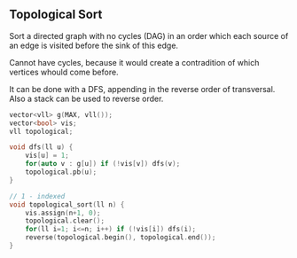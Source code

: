 ## Topological Sort

Sort a directed graph with no cycles (DAG) in an order which each source of an edge is visited before the sink of this edge.

Cannot have cycles, because it would create a contradition of which vertices whould come before.

It can be done with a DFS, appending in the reverse order of transversal. Also a stack can be used to reverse order.

```cpp
vector<vll> g(MAX, vll());
vector<bool> vis;
vll topological;

void dfs(ll u) {
    vis[u] = 1;
    for(auto v : g[u]) if (!vis[v]) dfs(v);
    topological.pb(u);
}

// 1 - indexed
void topological_sort(ll n) {
    vis.assign(n+1, 0);
    topological.clear();
    for(ll i=1; i<=n; i++) if (!vis[i]) dfs(i);
    reverse(topological.begin(), topological.end());
}
```
